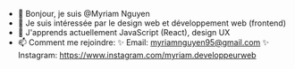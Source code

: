 - 👋 Bonjour, je suis @Myriam Nguyen
- 👀 Je suis intéressée par le design web et développement web (frontend)
- 🌱 J'apprends actuellement JavaScript (React), design UX
- 📫 Comment me rejoindre: 
    ✨ Email: myriamnguyen95@gmail.com
    ✨ Instagram: https://www.instagram.com/myriam.developpeurweb
